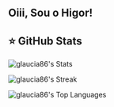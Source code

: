 ## Oiii, Sou o Higor!
 <div>


## ⭐ GitHub Stats

![glaucia86's Stats](https://github-readme-stats.vercel.app/api?username=higorcos&theme=dark&show_icons=true&hide_border=true&count_private=true&card_width=500)

![glaucia86's Streak](https://github-readme-streak-stats.herokuapp.com/?user=higorcos&theme=dark&hide_border=true&card_width=500)

![glaucia86's Top Languages](https://github-readme-stats.vercel.app/api/top-langs/?username=higorcos&theme=dark&show_icons=true&hide_border=true&layout=compact&card_width=500&langs_count=20&hide=HTML,EJS)

